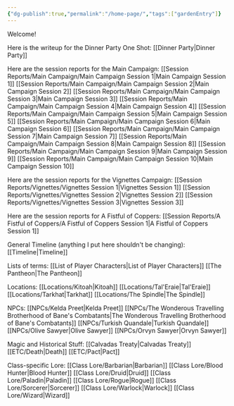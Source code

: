 ```yaml
---
{"dg-publish":true,"permalink":"/home-page/","tags":["gardenEntry"]}
---
```


Welcome!

Here is the writeup for the Dinner Party One Shot:
[[Dinner Party\|Dinner Party]]

Here are the session reports for the Main Campaign:
[[Session Reports/Main Campaign/Main Campaign Session 1\|Main Campaign Session 1]]
[[Session Reports/Main Campaign/Main Campaign Session 2\|Main Campaign Session 2]]
[[Session Reports/Main Campaign/Main Campaign Session 3\|Main Campaign Session 3]]
[[Session Reports/Main Campaign/Main Campaign Session 4\|Main Campaign Session 4]]
[[Session Reports/Main Campaign/Main Campaign Session 5\|Main Campaign Session 5]]
[[Session Reports/Main Campaign/Main Campaign Session 6\|Main Campaign Session 6]]
[[Session Reports/Main Campaign/Main Campaign Session 7\|Main Campaign Session 7]]
[[Session Reports/Main Campaign/Main Campaign Session 8\|Main Campaign Session 8]]
[[Session Reports/Main Campaign/Main Campaign Session 9\|Main Campaign Session 9]]
[[Session Reports/Main Campaign/Main Campaign Session 10\|Main Campaign Session 10]]

Here are the session reports for the Vignettes Campaign:
[[Session Reports/Vignettes/Vignettes Session 1\|Vignettes Session 1]]
[[Session Reports/Vignettes/Vignettes Session 2\|Vignettes Session 2]]
[[Session Reports/Vignettes/Vignettes Session 3\|Vignettes Session 3]]

Here are the session reports for A Fistful of Coppers:
[[Session Reports/A Fistful of Coppers/A Fistful of Coppers Session 1\|A Fistful of Coppers Session 1]]

General Timeline (anything I put here shouldn't be changing):
[[Timeline\|Timeline]]

Lists of terms:
[[List of Player Characters\|List of Player Characters]]
[[The Pantheon\|The Pantheon]]

Locations:
[[Locations/Kitoah\|Kitoah]]
[[Locations/Tal'Eraie\|Tal'Eraie]]
[[Locations/Tarkhat\|Tarkhat]]
[[Locations/The Spindle\|The Spindle]]

NPCs:
[[NPCs/Kelda Preet\|Kelda Preet]]
[[NPCs/The Wonderous Travelling Brotherhood of Bane's Combatants\|The Wonderous Travelling Brotherhood of Bane's Combatants]]
[[NPCs/Turkish Quandale\|Turkish Quandale]]
[[NPCs/Olive Sawyer\|Olive Sawyer]]
[[NPCs/Orvyn Sawyer\|Orvyn Sawyer]]

Magic and Historical Stuff:
[[Calvadas Treaty\|Calvadas Treaty]]
[[ETC/Death\|Death]]
[[ETC/Pact\|Pact]]

Class-specific Lore:
[[Class Lore/Barbarian\|Barbarian]]
[[Class Lore/Blood Hunter\|Blood Hunter]]
[[Class Lore/Druid\|Druid]]
[[Class Lore/Paladin\|Paladin]]
[[Class Lore/Rogue\|Rogue]]
[[Class Lore/Sorcerer\|Sorcerer]]
[[Class Lore/Warlock\|Warlock]]
[[Class Lore/Wizard\|Wizard]]